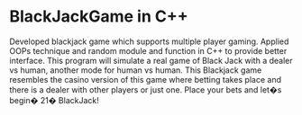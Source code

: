 # BlackJackGame in C++
Developed blackjack game which supports multiple player gaming. 
Applied OOPs technique and random module and function in C++ to provide better interface.
This program will simulate a real game of Black Jack with a dealer vs human, 
another mode for human vs human. This Blackjack game resembles the casino version of this 
game where betting takes place and there is a dealer with other players or just one. 
Place your bets and let�s begin� 21� BlackJack!
